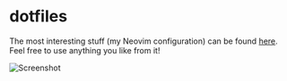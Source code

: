 # dotfiles

The most interesting stuff (my Neovim configuration) can be found [here](https://github.com/smjonas/dotfiles/tree/master/.config/nvim).
Feel free to use anything you like from it!

![Screenshot](https://user-images.githubusercontent.com/40792180/186624041-3cc663b4-71b7-4c38-b985-a31f61aaad2b.png)
